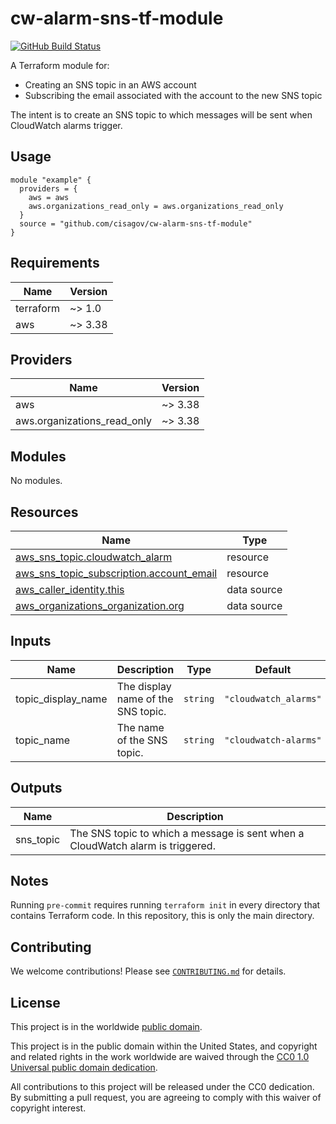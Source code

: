 # cw-alarm-sns-tf-module #

[![GitHub Build Status](https://github.com/cisagov/cw-alarm-sns-tf-module/workflows/build/badge.svg)](https://github.com/cisagov/cw-alarm-sns-tf-module/actions)

A Terraform module for:

- Creating an SNS topic in an AWS account
- Subscribing the email associated with the account to the new SNS
  topic

The intent is to create an SNS topic to which messages will be sent
when CloudWatch alarms trigger.

## Usage ##

```hcl
module "example" {
  providers = {
    aws = aws
    aws.organizations_read_only = aws.organizations_read_only
  }
  source = "github.com/cisagov/cw-alarm-sns-tf-module"
}
```

## Requirements ##

| Name | Version |
|------|---------|
| terraform | ~> 1.0 |
| aws | ~> 3.38 |

## Providers ##

| Name | Version |
|------|---------|
| aws | ~> 3.38 |
| aws.organizations\_read\_only | ~> 3.38 |

## Modules ##

No modules.

## Resources ##

| Name | Type |
|------|------|
| [aws_sns_topic.cloudwatch_alarm](https://registry.terraform.io/providers/hashicorp/aws/latest/docs/resources/sns_topic) | resource |
| [aws_sns_topic_subscription.account_email](https://registry.terraform.io/providers/hashicorp/aws/latest/docs/resources/sns_topic_subscription) | resource |
| [aws_caller_identity.this](https://registry.terraform.io/providers/hashicorp/aws/latest/docs/data-sources/caller_identity) | data source |
| [aws_organizations_organization.org](https://registry.terraform.io/providers/hashicorp/aws/latest/docs/data-sources/organizations_organization) | data source |

## Inputs ##

| Name | Description | Type | Default | Required |
|------|-------------|------|---------|:--------:|
| topic\_display\_name | The display name of the SNS topic. | `string` | `"cloudwatch_alarms"` | no |
| topic\_name | The name of the SNS topic. | `string` | `"cloudwatch-alarms"` | no |

## Outputs ##

| Name | Description |
|------|-------------|
| sns\_topic | The SNS topic to which a message is sent when a CloudWatch alarm is triggered. |

## Notes ##

Running `pre-commit` requires running `terraform init` in every directory that
contains Terraform code. In this repository,  this is only the main directory.

## Contributing ##

We welcome contributions!  Please see [`CONTRIBUTING.md`](CONTRIBUTING.md) for
details.

## License ##

This project is in the worldwide [public domain](LICENSE).

This project is in the public domain within the United States, and
copyright and related rights in the work worldwide are waived through
the [CC0 1.0 Universal public domain
dedication](https://creativecommons.org/publicdomain/zero/1.0/).

All contributions to this project will be released under the CC0
dedication. By submitting a pull request, you are agreeing to comply
with this waiver of copyright interest.
